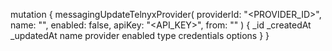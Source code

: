 mutation {
    messagingUpdateTelnyxProvider(
        providerId: "<PROVIDER_ID>",
        name: "<NAME>",
        enabled: false,
        apiKey: "<API_KEY>",
        from: "<FROM>"
    ) {
        _id
        _createdAt
        _updatedAt
        name
        provider
        enabled
        type
        credentials
        options
    }
}
